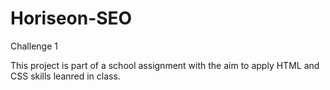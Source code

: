 # Horiseon-SEO

Challenge 1

This project is part of a school assignment with the aim to apply HTML and CSS skills leanred in class. 
